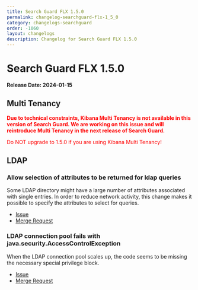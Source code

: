 ```yaml
---
title: Search Guard FLX 1.5.0
permalink: changelog-searchguard-flx-1_5_0
category: changelogs-searchguard
order: -1060
layout: changelogs
description: Changelog for Search Guard FLX 1.5.0
---
```


<!--- Copyright 2024 floragunn GmbH -->

# Search Guard FLX 1.5.0

**Release Date: 2024-01-15**

## Multi Tenancy

<span style="color:red">**Due to technical constraints, Kibana Multi Tenancy is not available in this version of Search Guard. We are working on this issue and will reintroduce
Multi Tenancy in the next release of Search Guard.**</span>

<span style="color:red">Do NOT upgrade to 1.5.0 if you are using Kibana Multi Tenancy!</span>

## LDAP

### Allow selection of attributes to be returned for ldap queries

Some LDAP directory might have a large number of attributes associated with single entries. 
In order to reduce network activity, this change makes it possible to specify the attributes to select for queries.

* [Issue](https://git.floragunn.com/search-guard/search-guard-suite-enterprise/-/issues/265)
* [Merge Request](https://git.floragunn.com/search-guard/search-guard-suite-enterprise/-/merge_requests/563)

### LDAP connection pool fails with java.security.AccessControlException

When the LDAP connection pool scales up, the code seems to be missing the necessary special privilege block.

* [Issue](https://git.floragunn.com/search-guard/search-guard-suite-enterprise/-/issues/256)
* [Merge Request](https://git.floragunn.com/search-guard/search-guard-suite-enterprise/-/merge_requests/553)
